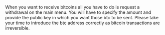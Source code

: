 When you want to receive bitcoins all you have to do is request a withdrawal on the main menu. You will have to specify the amount and provide the public key in which you want those btc to be sent. Please take your time to introduce the btc address correctly as bitcoin transactions are irreversible.
